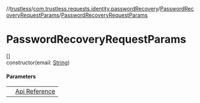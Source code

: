 //[trustless](../../../index.md)/[com.trustless.requests.identity.passwordRecovery](../index.md)/[PasswordRecoveryRequestParams](index.md)/[PasswordRecoveryRequestParams](-password-recovery-request-params.md)

# PasswordRecoveryRequestParams

[]\
constructor(email: [String](https://kotlinlang.org/api/latest/jvm/stdlib/kotlin/-string/index.html))

#### Parameters

| | |
|---|---|
|  | [Api Reference](https://developer.finto.io/docs/apis/identity#/User%20management/Initiate%20password%20reset) |
